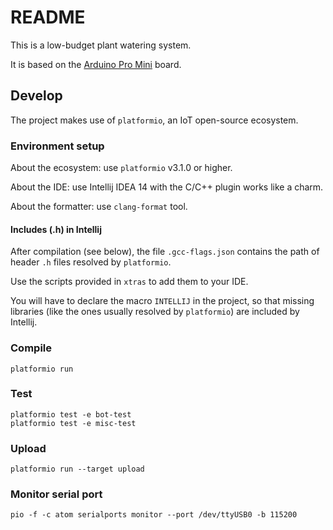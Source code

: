 # README

This is a low-budget plant watering system.

It is based on the [Arduino Pro Mini](https://www.arduino.cc/en/Main/ArduinoBoardProMini) board.

## Develop

The project makes use of `platformio`, an IoT open-source ecosystem.

### Environment setup

About the ecosystem: use `platformio` v3.1.0 or higher.

About the IDE: use Intellij IDEA 14 with the C/C++ plugin works like a charm. 

About the formatter: use `clang-format` tool.

#### Includes (.h) in Intellij

After compilation (see below), the file `.gcc-flags.json` contains the path of header `.h` files resolved by `platformio`.

Use the scripts provided in `xtras` to add them to your IDE.

You will have to declare the macro `INTELLIJ` in the project, so that missing libraries (like the ones usually resolved by `platformio`) are included by Intellij.

### Compile

```
platformio run
```

### Test

```
platformio test -e bot-test
platformio test -e misc-test
```

### Upload

```
platformio run --target upload
```

### Monitor serial port

```
pio -f -c atom serialports monitor --port /dev/ttyUSB0 -b 115200
```

